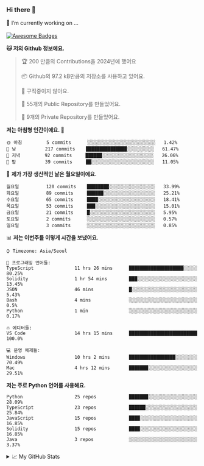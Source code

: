 ### Hi there 👋 
🔭 I’m currently working on ... </br></br>
[![Awesome Badges](https://img.shields.io/badge/Introduce-EN-green.svg)](https://github.com/tlatkdgus1/tlatkdgus1/blob/main/README.md.en)

<!--START_SECTION:waka-->
**🐱 저의 Github 정보에요.** 

> 🏆 200 만큼의 Contributions을 2024년에 했어요
 > 
> 📦 Github의 97.2 kB만큼의 저장소를 사용하고 있어요. 
 > 
> 🚫 구직중이지 않아요.
 > 
> 📜 55개의 Public Repository를 만들었어요. 
 > 
> 🔑 9개의 Private Repository를 만들었어요.  

**저는 아침형 인간이에요. 🐤** 

```text
🌞 아침         5 commits      ░░░░░░░░░░░░░░░░░░░░░░░░░   1.42% 
🌆 낮　         217 commits    ███████████████░░░░░░░░░░   61.47% 
🌃 저녁         92 commits     ██████░░░░░░░░░░░░░░░░░░░   26.06% 
🌙 밤　         39 commits     ██░░░░░░░░░░░░░░░░░░░░░░░   11.05%

```
📅 **제가 가장 생산적인 날은 월요일이에요.** 

```text
월요일          120 commits    ████████░░░░░░░░░░░░░░░░░   33.99% 
화요일          89 commits     ██████░░░░░░░░░░░░░░░░░░░   25.21% 
수요일          65 commits     ████░░░░░░░░░░░░░░░░░░░░░   18.41% 
목요일          53 commits     ███░░░░░░░░░░░░░░░░░░░░░░   15.01% 
금요일          21 commits     █░░░░░░░░░░░░░░░░░░░░░░░░   5.95% 
토요일          2 commits      ░░░░░░░░░░░░░░░░░░░░░░░░░   0.57% 
일요일          3 commits      ░░░░░░░░░░░░░░░░░░░░░░░░░   0.85%

```


📊 **저는 이번주를 이렇게 시간을 보냈어요.** 

```text
⌚︎ Timezone: Asia/Seoul

💬 프로그래밍 언어들: 
TypeScript               11 hrs 26 mins      ████████████████████░░░░░   80.25% 
Solidity                 1 hr 54 mins        ███░░░░░░░░░░░░░░░░░░░░░░   13.45% 
JSON                     46 mins             █░░░░░░░░░░░░░░░░░░░░░░░░   5.43% 
Bash                     4 mins              ░░░░░░░░░░░░░░░░░░░░░░░░░   0.5% 
Python                   1 min               ░░░░░░░░░░░░░░░░░░░░░░░░░   0.17%

🔥 에디터들: 
VS Code                  14 hrs 15 mins      █████████████████████████   100.0%

💻 운영 체제들: 
Windows                  10 hrs 2 mins       █████████████████░░░░░░░░   70.49% 
Mac                      4 hrs 12 mins       ███████░░░░░░░░░░░░░░░░░░   29.51%

```

**저는 주로 Python 언어를 사용해요.** 

```text
Python                   25 repos            ███████░░░░░░░░░░░░░░░░░░   28.09% 
TypeScript               23 repos            ██████░░░░░░░░░░░░░░░░░░░   25.84% 
JavaScript               15 repos            ████░░░░░░░░░░░░░░░░░░░░░   16.85% 
Solidity                 15 repos            ████░░░░░░░░░░░░░░░░░░░░░   16.85% 
Java                     3 repos             ░░░░░░░░░░░░░░░░░░░░░░░░░   3.37%

```



<!--END_SECTION:waka-->

<details>
<summary>📈 My GitHub Stats</summary>
<p align="center"> <img src="https://github-readme-stats.vercel.app/api?username=tlatkdgus1&show_icons=true" alt="tlatkdgus1" />
</details>
